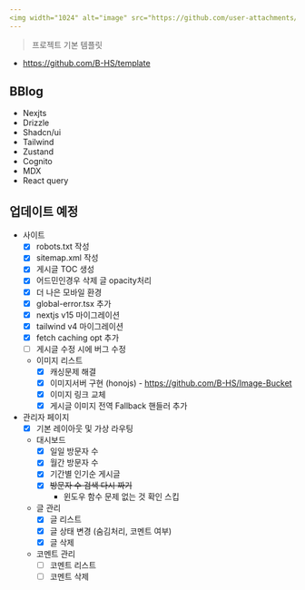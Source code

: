 ```yaml
---
<img width="1024" alt="image" src="https://github.com/user-attachments/assets/9d95cb48-ca3d-4438-8a0e-0d65a6fd35fc">
---
```


> 프로젝트 기본 템플릿

-   https://github.com/B-HS/template

## BBlog

-   Nexjts
-   Drizzle
-   Shadcn/ui
-   Tailwind
-   Zustand
-   Cognito
-   MDX
-   React query

## 업데이트 예정

-   사이트
    -   [x] robots.txt 작성
    -   [x] sitemap.xml 작성
    -   [x] 게시글 TOC 생성
    -   [x] 어드민인경우 삭제 글 opacity처리
    -   [x] 더 나은 모바일 환경
    -   [x] global-error.tsx 추가
    -   [x] nextjs v15 마이그레이션
    -   [x] tailwind v4 마이그레이션
    -   [x] fetch caching opt 추가
    -   [ ] 게시글 수정 시에 버그 수정
    -   이미지 리스트
        -   [x] 캐싱문제 해결
        -   [x] 이미지서버 구현 (honojs) - https://github.com/B-HS/Image-Bucket
        -   [x] 이미지 링크 교체
        -   [x] 게시글 이미지 전역 Fallback 핸들러 추가
-   관리자 페이지
    -   [x] 기본 레이아웃 및 가상 라우팅
    -   대시보드
        -   [x] 일일 방문자 수
        -   [x] 월간 방문자 수
        -   [x] 기간별 인기순 게시글
        -   [x] ~~방문자 수 검색 다시 짜기~~
            - 윈도우 함수 문제 없는 것 확인 스킵
    -   글 관리
        -   [x] 글 리스트
        -   [x] 글 상태 변경 (숨김처리, 코멘트 여부)
        -   [x] 글 삭제
    -   코멘트 관리
        -   [ ] 코멘트 리스트
        -   [ ] 코멘트 삭제
